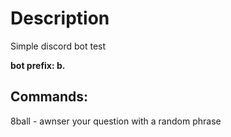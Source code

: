 # Description
Simple discord bot test

**bot prefix: b.**

## Commands: 
8ball <question> - awnser your question with a random phrase
